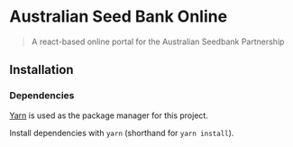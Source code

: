 # Australian Seed Bank Online

> A react-based online portal for the Australian Seedbank Partnership

## Installation

### Dependencies

[Yarn](https://yarnpkg.com/) is used as the package manager for this project.

Install dependencies with `yarn` (shorthand for `yarn install`).
